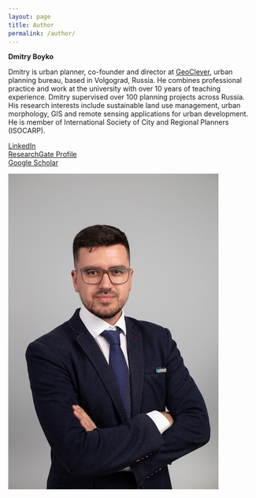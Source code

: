 ```yaml
---
layout: page
title: Author
permalink: /author/
---
```


**Dmitry Boyko**

Dmitry is urban planner, co-founder and director at [GeoClever](http://geoclever.ru/en), urban planning bureau, based in Volgograd, Russia. He combines professional practice and work at the university with over 10 years of teaching experience. Dmitry supervised over 100 planning projects across Russia. His research interests include sustainable land use management, urban morphology, GIS and remote sensing applications for urban development. He is member of International Society of City and Regional Planners (ISOCARP).  

[LinkedIn](https://www.linkedin.com/in/dmitry-boyko-02046896/)  
[ResearchGate Profile](https://www.researchgate.net/profile/Dmitry-Boyko)  
[Google Scholar](https://scholar.google.com/citations?user=oNxzvyQAAAAJ)  

![photo](/images/author-pic.JPG)
